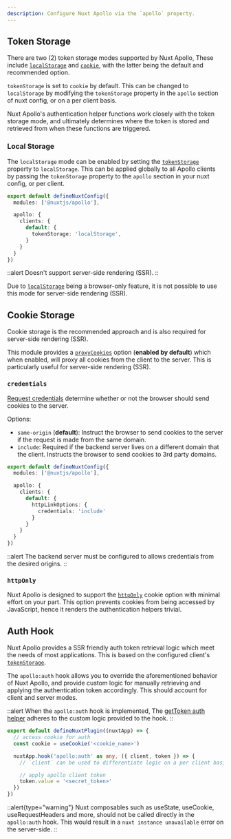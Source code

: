 ```yaml
---
description: Configure Nuxt Apollo via the `apollo` property.
---
```


## Token Storage

There are two (2) token storage modes supported by Nuxt Apollo, These include [`localStorage`](https://developer.mozilla.org/en-US/docs/Web/API/Window/localStorage) and [`cookie`](https://developer.mozilla.org/en-US/docs/Web/HTTP/Cookies), with the latter being the default and recommended option.

`tokenStorage` is set to `cookie` by default. This can be changed to `localStorage` by modifying the `tokenStorage` property in the `apollo` section of nuxt config, or on a per client basis.

Nuxt Apollo's authentication helper functions work closely with the token storage mode, and ultimately determines where the token is stored and retrieved from when these functions are triggered.

### Local Storage

The `localStorage` mode can be enabled by setting the [`tokenStorage`](/getting-started/configuration#tokenstorage) property to `localStorage`. This can be applied globally to all Apollo clients by passing the `tokenStorage` property to the `apollo` section in your nuxt config, or per client.

```ts [nuxt.config.ts]
export default defineNuxtConfig({
  modules: ['@nuxtjs/apollo'],

  apollo: {
    clients: {
      default: {
        tokenStorage: 'localStorage',
      }
    }
  }
})
```

::alert
Doesn't support server-side rendering (SSR).
::

Due to [`localStorage`](https://developer.mozilla.org/en-US/docs/Web/API/Window/localStorage) being a browser-only feature, it is not possible to use this mode for server-side rendering (SSR).

## Cookie Storage

Cookie storage is the recommended approach and is also required for server-side rendering (SSR).

This module provides a [`proxyCookies`](/getting-started/configuration#proxycookies) option (__enabled by default__) which when enabled, will proxy all cookies from the client to the server. This is particularly useful for server-side rendering (SSR).

### `credentials`

[Request credentials](https://developer.mozilla.org/en-US/docs/Web/API/Request/credentials) determine whether or not the browser should send cookies to the server. 

Options:

- `same-origin` (__default__): Instruct the browser to send cookies to the server if the request is made from the same domain.
- `include`: Required if the backend server lives on a different domain that the client. Instructs the browser to send cookies to 3rd party domains.

```ts [nuxt.config.ts]
export default defineNuxtConfig({
  modules: ['@nuxtjs/apollo'],

  apollo: {
    clients: {
      default: {
        httpLinkOptions: {
          credentials: 'include'
        }
      }
    }
  }
})
```

::alert
The backend server must be configured to allows credentials from the desired origins.
::

### `httpOnly`

Nuxt Apollo is designed to support the [`httpOnly`](https://developer.mozilla.org/en-US/docs/Web/HTTP/Cookies#restrict_access_to_cookies) cookie option with minimal effort on your part. This option prevents cookies from being accessed by JavaScript, hence it renders the authentication helpers trivial.

## Auth Hook

Nuxt Apollo provides a SSR friendly auth token retrieval logic which meet the needs of most applications. This is based on the configured client's [`tokenStorage`](#tokenstorage).

The `apollo:auth` hook allows you to override the aforementioned behavior of Nuxt Apollo, and provide custom logic for manually retrieving and applying the authentication token accordingly. This should account for client and server modes.

::alert
When the `apollo:auth` hook is implemented, The [getToken auth helper](getting-started/auth-helpers#gettoken) adheres to the custom logic provided to the hook.
::


```ts [plugins/apollo.ts]
export default defineNuxtPlugin((nuxtApp) => {
  // access cookie for auth
  const cookie = useCookie('<cookie_name>')

  nuxtApp.hook('apollo:auth' as any, ({ client, token }) => {
    // `client` can be used to differentiate logic on a per client basis.

    // apply apollo client token
    token.value = '<secret_token>'
  })
})
```

::alert{type="warning"}
Nuxt composables such as useState, useCookie, useRequestHeaders and more, should not be called directly in the `apollo:auth` hook. This would result in a `nuxt instance unavailable` error on the server-side.
::
